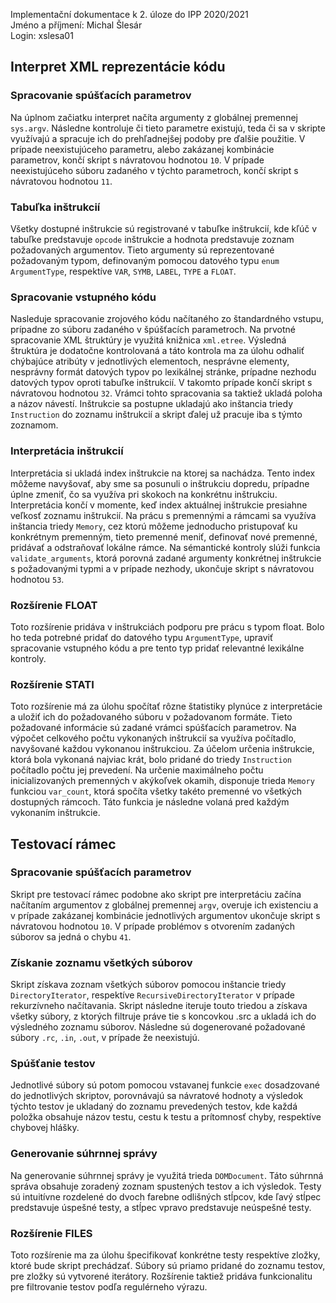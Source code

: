Implementační dokumentace k 2. úloze do IPP 2020/2021  
Jméno a příjmení: Michal Šlesár  
Login: xslesa01  

## Interpret XML reprezentácie kódu
### Spracovanie spúšťacích parametrov

Na úplnom začiatku interpret načíta argumenty z globálnej premennej `sys.argv`. Následne kontroluje či tieto parametre existujú, teda či sa v skripte využívajú a spracuje ich do prehľadnejšej podoby pre ďalšie použitie. V prípade neexistujúceho parametru, alebo zakázanej kombinácie parametrov, končí skript s návratovou hodnotou `10`. V prípade neexistujúceho súboru zadaného v týchto parametroch, končí skript s návratovou hodnotou `11`.

### Tabuľka inštrukcií 

Všetky dostupné inštrukcie sú registrované v tabuľke inštrukcií, kde kľúč v tabuľke predstavuje `opcode` inštrukcie a hodnota predstavuje zoznam požadovaných argumentov. Tieto argumenty sú reprezentované požadovaným typom, definovaným pomocou datového typu `enum` `ArgumentType`, respektíve `VAR`, `SYMB`, `LABEL`, `TYPE` a `FLOAT`.

### Spracovanie vstupného kódu

Nasleduje spracovanie zrojového kódu načítaného zo štandardného vstupu, prípadne zo súboru zadaného v špúšťacích parametroch. Na prvotné spracovanie XML štruktúry je využitá knižnica `xml.etree`. Výsledná štruktúra je dodatočne kontrolovaná a táto kontrola ma za úlohu odhaliť chýbajúce atribúty v jednotlivých elementoch, nesprávne elementy, nesprávny formát datových typov po lexikálnej stránke, prípadne nezhodu datových typov oproti tabuľke inštrukcií. V takomto prípade končí skript s návratovou hodnotou `32`. Vrámci tohto spracovania sa taktiež ukladá poloha a názov návestí. Inštrukcie sa postupne ukladajú ako inštancia triedy `Instruction` do zoznamu inštrukcií a skript ďalej už pracuje iba s týmto zoznamom.

### Interpretácia inštrukcií

Interpretácia si ukladá index inštrukcie na ktorej sa nachádza. Tento index môžeme navyšovať, aby sme sa posunuli o inštrukciu dopredu, prípadne úplne zmeniť, čo sa využíva pri skokoch na konkrétnu inštrukciu. Interpretácia končí v momente, keď index aktuálnej inštrukcie presiahne veľkosť zoznamu inštrukcií. Na prácu s premennými a rámcami sa využíva inštancia triedy `Memory`, cez ktorú môžeme jednoducho pristupovať ku konkrétnym premenným, tieto premenné meniť, definovať nové premenné, pridávať a odstraňovať lokálne rámce. Na sémantické kontroly slúži funkcia `validate_arguments`, ktorá porovná zadané argumenty konkrétnej inštrukcie s požadovanými typmi a v prípade nezhody, ukončuje skript s návratovou hodnotou `53`. 

### Rozšírenie FLOAT

Toto rozšírenie pridáva v inštrukciách podporu pre prácu s typom float. Bolo ho teda  potrebné pridať do datového typu `ArgumentType`, upraviť spracovanie vstupného kódu a pre tento typ pridať relevantné lexikálne kontroly.

### Rozšírenie STATI

Toto rozšírenie má za úlohu spočítať rôzne štatistiky plynúce z interpretácie a uložiť ich do požadovaného súboru v požadovanom formáte. Tieto požadované informácie sú zadané vrámci spúšťacích parametrov. Na výpočet celkového počtu vykonaných inštrukcií  sa využíva počítadlo, navyšované každou vykonanou inštrukciou. Za účelom určenia inštrukcie, ktorá bola vykonaná najviac krát, bolo pridané do triedy `Instruction` počítadlo počtu jej prevedení. Na určenie maximálneho počtu inicializovaných premenných v akýkoľvek okamih, disponuje trieda `Memory` funkciou `var_count`, ktorá spočíta všetky takéto premenné vo všetkých dostupných rámcoch. Táto funkcia je následne volaná pred každým vykonaním inštrukcie.

## Testovací rámec
### Spracovanie spúšťacích parametrov

Skript pre testovací rámec podobne ako skript pre interpretáciu začína načítaním argumentov z globálnej premennej `argv`, overuje ich existenciu a v prípade zakázanej kombinácie jednotlivých argumentov ukončuje skript s návratovou hodnotou `10`. V prípade problémov s otvorením zadaných súborov sa jedná o chybu `41`.

### Získanie zoznamu všetkých súborov

Skript získava zoznam všetkých súborov pomocou inštancie triedy `DirectoryIterator`, respektíve `RecursiveDirectoryIterator` v prípade rekurzívneho načítavania. Skript následne iteruje touto triedou a získava všetky súbory, z ktorých filtruje práve tie s koncovkou .src a ukladá ich do výsledného zoznamu súborov. Následne sú dogenerované požadované súbory `.rc`, `.in`, `.out`, v prípade že neexistujú.

### Spúšťanie testov

Jednotlivé súbory sú potom pomocou vstavanej funkcie `exec` dosadzované do jednotlivých skriptov, porovnávajú sa návratové hodnoty a výsledok týchto testov je ukladaný do zoznamu prevedených testov, kde každá položka obsahuje názov testu, cestu k testu a prítomnosť chyby, respektíve chybovej hlášky.

### Generovanie súhrnnej správy

Na generovanie súhrnnej správy je využitá trieda `DOMDocument`. Táto súhrnná správa obsahuje zoradený zoznam spustených testov a ich výsledok. Testy sú intuitívne rozdelené do dvoch farebne odlišných stĺpcov, kde ľavý stĺpec predstavuje úspešné testy, a stĺpec vpravo predstavuje neúspešné testy.

### Rozšírenie FILES

Toto rozšírenie ma za úlohu špecifikovať konkrétne testy respektíve zložky, ktoré bude skript prechádzať. Súbory sú priamo pridané do zoznamu testov, pre zložky sú vytvorené iterátory. Rozšírenie taktiež pridáva funkcionalitu pre filtrovanie testov podľa regulérneho výrazu.